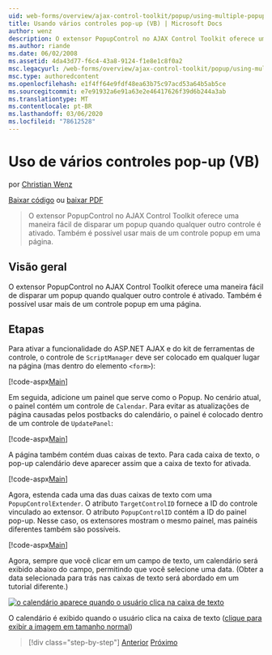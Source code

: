```yaml
---
uid: web-forms/overview/ajax-control-toolkit/popup/using-multiple-popup-controls-vb
title: Usando vários controles pop-up (VB) | Microsoft Docs
author: wenz
description: O extensor PopupControl no AJAX Control Toolkit oferece uma maneira fácil de disparar um popup quando qualquer outro controle é ativado. Também é possível usar m...
ms.author: riande
ms.date: 06/02/2008
ms.assetid: 4da43d77-f6c4-43a8-9124-f1e8e1c8f0a2
msc.legacyurl: /web-forms/overview/ajax-control-toolkit/popup/using-multiple-popup-controls-vb
msc.type: authoredcontent
ms.openlocfilehash: e1f4ff64e9fdf48ea63b75c97acd53a64b5ab5ce
ms.sourcegitcommit: e7e91932a6e91a63e2e46417626f39d6b244a3ab
ms.translationtype: MT
ms.contentlocale: pt-BR
ms.lasthandoff: 03/06/2020
ms.locfileid: "78612528"
---
```

# <a name="using-multiple-popup-controls-vb"></a>Uso de vários controles pop-up (VB)

por [Christian Wenz](https://github.com/wenz)

[Baixar código](https://download.microsoft.com/download/9/3/f/93f8daea-bebd-4821-833b-95205389c7d0/PopupControl1.vb.zip) ou [baixar PDF](https://download.microsoft.com/download/2/d/c/2dc10e34-6983-41d4-9c08-f78f5387d32b/popupcontrol1VB.pdf)

> O extensor PopupControl no AJAX Control Toolkit oferece uma maneira fácil de disparar um popup quando qualquer outro controle é ativado. Também é possível usar mais de um controle popup em uma página.

## <a name="overview"></a>Visão geral

O extensor PopupControl no AJAX Control Toolkit oferece uma maneira fácil de disparar um popup quando qualquer outro controle é ativado. Também é possível usar mais de um controle popup em uma página.

## <a name="steps"></a>Etapas

Para ativar a funcionalidade do ASP.NET AJAX e do kit de ferramentas de controle, o controle de `ScriptManager` deve ser colocado em qualquer lugar na página (mas dentro do elemento `<form>`):

[!code-aspx[Main](using-multiple-popup-controls-vb/samples/sample1.aspx)]

Em seguida, adicione um painel que serve como o Popup. No cenário atual, o painel contém um controle de `Calendar`. Para evitar as atualizações de página causadas pelos postbacks do calendário, o painel é colocado dentro de um controle de `UpdatePanel`:

[!code-aspx[Main](using-multiple-popup-controls-vb/samples/sample2.aspx)]

A página também contém duas caixas de texto. Para cada caixa de texto, o pop-up calendário deve aparecer assim que a caixa de texto for ativada.

[!code-aspx[Main](using-multiple-popup-controls-vb/samples/sample3.aspx)]

Agora, estenda cada uma das duas caixas de texto com uma `PopupControlExtender`. O atributo `TargetControlID` fornece a ID do controle vinculado ao extensor. O atributo `PopupControlID` contém a ID do painel pop-up. Nesse caso, os extensores mostram o mesmo painel, mas painéis diferentes também são possíveis.

[!code-aspx[Main](using-multiple-popup-controls-vb/samples/sample4.aspx)]

Agora, sempre que você clicar em um campo de texto, um calendário será exibido abaixo do campo, permitindo que você selecione uma data. (Obter a data selecionada para trás nas caixas de texto será abordado em um tutorial diferente.)

[![o calendário aparece quando o usuário clica na caixa de texto](using-multiple-popup-controls-vb/_static/image2.png)](using-multiple-popup-controls-vb/_static/image1.png)

O calendário é exibido quando o usuário clica na caixa de texto ([clique para exibir a imagem em tamanho normal](using-multiple-popup-controls-vb/_static/image3.png))

> [!div class="step-by-step"]
> [Anterior](handling-postbacks-from-a-popup-control-without-an-updatepanel-cs.md)
> [Próximo](handling-postbacks-from-a-popup-control-with-an-updatepanel-vb.md)
